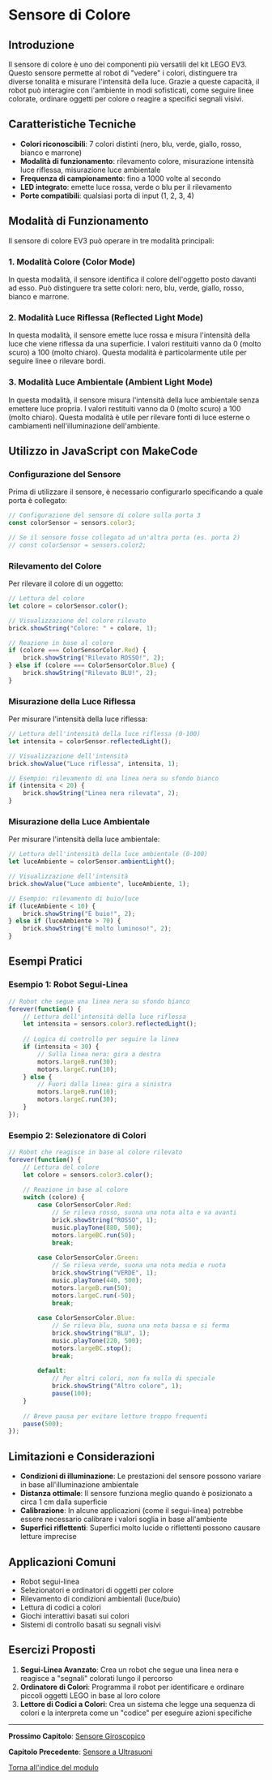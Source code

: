 # Sensore di Colore

## Introduzione

Il sensore di colore è uno dei componenti più versatili del kit LEGO EV3. Questo sensore permette al robot di "vedere" i colori, distinguere tra diverse tonalità e misurare l'intensità della luce. Grazie a queste capacità, il robot può interagire con l'ambiente in modi sofisticati, come seguire linee colorate, ordinare oggetti per colore o reagire a specifici segnali visivi.

## Caratteristiche Tecniche

- **Colori riconoscibili**: 7 colori distinti (nero, blu, verde, giallo, rosso, bianco e marrone)
- **Modalità di funzionamento**: rilevamento colore, misurazione intensità luce riflessa, misurazione luce ambientale
- **Frequenza di campionamento**: fino a 1000 volte al secondo
- **LED integrato**: emette luce rossa, verde o blu per il rilevamento
- **Porte compatibili**: qualsiasi porta di input (1, 2, 3, 4)

## Modalità di Funzionamento

Il sensore di colore EV3 può operare in tre modalità principali:

### 1. Modalità Colore (Color Mode)

In questa modalità, il sensore identifica il colore dell'oggetto posto davanti ad esso. Può distinguere tra sette colori: nero, blu, verde, giallo, rosso, bianco e marrone.

### 2. Modalità Luce Riflessa (Reflected Light Mode)

In questa modalità, il sensore emette luce rossa e misura l'intensità della luce che viene riflessa da una superficie. I valori restituiti vanno da 0 (molto scuro) a 100 (molto chiaro). Questa modalità è particolarmente utile per seguire linee o rilevare bordi.

### 3. Modalità Luce Ambientale (Ambient Light Mode)

In questa modalità, il sensore misura l'intensità della luce ambientale senza emettere luce propria. I valori restituiti vanno da 0 (molto scuro) a 100 (molto chiaro). Questa modalità è utile per rilevare fonti di luce esterne o cambiamenti nell'illuminazione dell'ambiente.

## Utilizzo in JavaScript con MakeCode

### Configurazione del Sensore

Prima di utilizzare il sensore, è necessario configurarlo specificando a quale porta è collegato:

```javascript
// Configurazione del sensore di colore sulla porta 3
const colorSensor = sensors.color3;

// Se il sensore fosse collegato ad un'altra porta (es. porta 2)
// const colorSensor = sensors.color2;
```

### Rilevamento del Colore

Per rilevare il colore di un oggetto:

```javascript
// Lettura del colore
let colore = colorSensor.color();

// Visualizzazione del colore rilevato
brick.showString("Colore: " + colore, 1);

// Reazione in base al colore
if (colore === ColorSensorColor.Red) {
    brick.showString("Rilevato ROSSO!", 2);
} else if (colore === ColorSensorColor.Blue) {
    brick.showString("Rilevato BLU!", 2);
}
```

### Misurazione della Luce Riflessa

Per misurare l'intensità della luce riflessa:

```javascript
// Lettura dell'intensità della luce riflessa (0-100)
let intensita = colorSensor.reflectedLight();

// Visualizzazione dell'intensità
brick.showValue("Luce riflessa", intensita, 1);

// Esempio: rilevamento di una linea nera su sfondo bianco
if (intensita < 20) {
    brick.showString("Linea nera rilevata", 2);
}
```

### Misurazione della Luce Ambientale

Per misurare l'intensità della luce ambientale:

```javascript
// Lettura dell'intensità della luce ambientale (0-100)
let luceAmbiente = colorSensor.ambientLight();

// Visualizzazione dell'intensità
brick.showValue("Luce ambiente", luceAmbiente, 1);

// Esempio: rilevamento di buio/luce
if (luceAmbiente < 10) {
    brick.showString("È buio!", 2);
} else if (luceAmbiente > 70) {
    brick.showString("È molto luminoso!", 2);
}
```

## Esempi Pratici

### Esempio 1: Robot Segui-Linea

```javascript
// Robot che segue una linea nera su sfondo bianco
forever(function() {
    // Lettura dell'intensità della luce riflessa
    let intensita = sensors.color3.reflectedLight();
    
    // Logica di controllo per seguire la linea
    if (intensita < 30) {
        // Sulla linea nera: gira a destra
        motors.largeB.run(30);
        motors.largeC.run(10);
    } else {
        // Fuori dalla linea: gira a sinistra
        motors.largeB.run(10);
        motors.largeC.run(30);
    }
});
```

### Esempio 2: Selezionatore di Colori

```javascript
// Robot che reagisce in base al colore rilevato
forever(function() {
    // Lettura del colore
    let colore = sensors.color3.color();
    
    // Reazione in base al colore
    switch (colore) {
        case ColorSensorColor.Red:
            // Se rileva rosso, suona una nota alta e va avanti
            brick.showString("ROSSO", 1);
            music.playTone(880, 500);
            motors.largeBC.run(50);
            break;
            
        case ColorSensorColor.Green:
            // Se rileva verde, suona una nota media e ruota
            brick.showString("VERDE", 1);
            music.playTone(440, 500);
            motors.largeB.run(50);
            motors.largeC.run(-50);
            break;
            
        case ColorSensorColor.Blue:
            // Se rileva blu, suona una nota bassa e si ferma
            brick.showString("BLU", 1);
            music.playTone(220, 500);
            motors.largeBC.stop();
            break;
            
        default:
            // Per altri colori, non fa nulla di speciale
            brick.showString("Altro colore", 1);
            pause(100);
    }
    
    // Breve pausa per evitare letture troppo frequenti
    pause(500);
});
```

## Limitazioni e Considerazioni

- **Condizioni di illuminazione**: Le prestazioni del sensore possono variare in base all'illuminazione ambientale
- **Distanza ottimale**: Il sensore funziona meglio quando è posizionato a circa 1 cm dalla superficie
- **Calibrazione**: In alcune applicazioni (come il segui-linea) potrebbe essere necessario calibrare i valori soglia in base all'ambiente
- **Superfici riflettenti**: Superfici molto lucide o riflettenti possono causare letture imprecise

## Applicazioni Comuni

- Robot segui-linea
- Selezionatori e ordinatori di oggetti per colore
- Rilevamento di condizioni ambientali (luce/buio)
- Lettura di codici a colori
- Giochi interattivi basati sui colori
- Sistemi di controllo basati su segnali visivi

## Esercizi Proposti

1. **Segui-Linea Avanzato**: Crea un robot che segue una linea nera e reagisce a "segnali" colorati lungo il percorso
2. **Ordinatore di Colori**: Programma il robot per identificare e ordinare piccoli oggetti LEGO in base al loro colore
3. **Lettore di Codici a Colori**: Crea un sistema che legge una sequenza di colori e la interpreta come un "codice" per eseguire azioni specifiche

---

**Prossimo Capitolo**: [Sensore Giroscopico](04-SensoreGiroscopio.md)

**Capitolo Precedente**: [Sensore a Ultrasuoni](02-SensoreUltrasuoni.md)

[Torna all'indice del modulo](README.md)